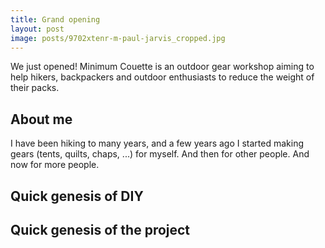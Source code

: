 ```yaml
---
title: Grand opening
layout: post
image: posts/9702xtenr-m-paul-jarvis_cropped.jpg
---
```


We just opened! Minimum Couette is an outdoor gear workshop aiming to help hikers, backpackers and outdoor enthusiasts to reduce the weight of their packs.

## About me

I have been hiking to many years, and a few years ago I started making gears (tents, quilts, chaps, ...) for myself. And then for other people. And now for more people.

## Quick genesis of DIY

## Quick genesis of the project
